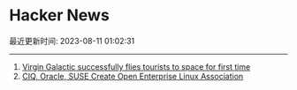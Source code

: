 # Hacker News

最近更新时间: 2023-08-11 01:02:31

--- 
1. [Virgin Galactic successfully flies tourists to space for first time](https://www.theguardian.com/science/2023/aug/10/vigin-galactic-space-flight-vss-unity-landing) 
2. [CIQ, Oracle, SUSE Create Open Enterprise Linux Association](https://www.suse.com/news/OpenELA-for-a-Collaborative-and-Open-Future/) 
